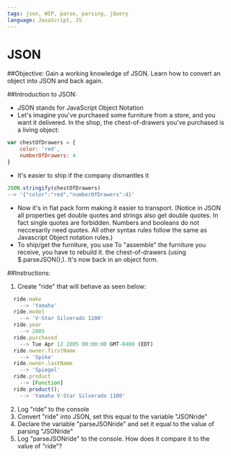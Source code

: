 ```yaml
---
tags: json, WIP, parse, parsing, jQuery
language: JavaScript, JS
---
```


# JSON

##Objective:
Gain a working knowledge of JSON.
Learn how to convert an object into JSON and back again.

##Introduction to JSON:

*  JSON stands for JavaScript Object Notation
*  Let's imagine you've purchased some furniture from a store, and you want it delivered. In the shop, the chest-of-drawers you've purchased is a living object:
  ```javascript
  var chestOfDrawers = {
      color: 'red',
      numberOfDrawers: 4
  }
  ```
*  It's easier to ship if the company dismantles it 
  ```javascript
  JSON.stringify(chestOfDrawers)
  --> '{"color":"red","numberOfDrawers":4}'
  ```
*  Now it's in flat pack form making it easier to transport. (Notice in JSON all properties get  double quotes and strings also get double quotes. In fact single quotes are forbidden. Numbers and booleans do not neccesarily need quotes. All other syntax rules follow the same as Javascript Object notation rules.)
*  To ship/get the furniture, you use To "assemble" the furniture you receive, you have to rebuild it. the chest-of-drawers (using $.parseJSON();). It's now back in an object form.

##Instructions:
1. Create "ride" that will behave as seen below:
```javascript
  ride.make
    --> 'Yamaha'
  ride.model
    --> 'V-Star Silverado 1100'
  ride.year
    --> 2005
  ride.purchased
    --> Tue Apr 12 2005 00:00:00 GMT-0400 (EDT)
  ride.owner.firstName
    --> 'Spike'
  ride.owner.lastName
    --> 'Spiegel'
  ride.product
    --> [Function]
  ride.product();
    --> 'Yamaha V-Star Silverado 1100'
```
2. Log "ride" to the console
3. Convert "ride" into JSON, set this equal to the variable "JSONride"
4. Declare the variable "parseJSONride" and set it equal to the value of parsing "JSONride"
5. Log "parseJSONride" to the console. How does it compare it to the value of "ride"?
